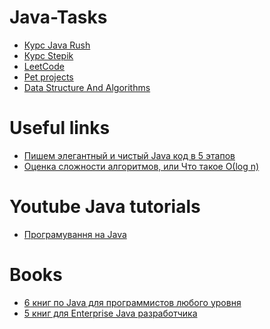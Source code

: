 # Java-Tasks
<ul>
  <li><a href="https://javarush.ru/users/1400908">Курс Java Rush</a></li>
  <li><a href="https://stepik.org/users/293106747">Курс Stepik</a></li>
  <li><a href="https://leetcode.com/elizavetakotova1999/">LeetCode</a></li>
  <li><a href="https://">Pet projects</a></li>
   <li><a href="https://">Data Structure And Algorithms</a></li> 
  
  </ul>
<h1>Useful links</h1>
<ul>
<li><a href="https://proglib.io/p/java-code/">Пишем элегантный и чистый Java код в 5 этапов</a></li>
 <li><a href="https://proglib.io/p/java-code/">Оценка сложности алгоритмов, или Что такое О(log n)</a></li>
</ul>
<h1>Youtube Java tutorials</h1>
<ul>
<li><a href="https://www.youtube.com/watch?v=RfVNoetxxHA&list=PLxxPga8YS0l7Bory4_a9RHhg7NAQiCyrq">Програмування на Java</a></li>
</ul>
<h1>Books</h1>
<ul>
<li><a href="https://proglib.io/p/java-books">6 книг по Java для программистов любого уровня</a></li>
<li><a href="https://proglib.io/p/5-books-enterprise-java-developer/">5 книг для Enterprise Java разработчика</a></li>
</ul>
